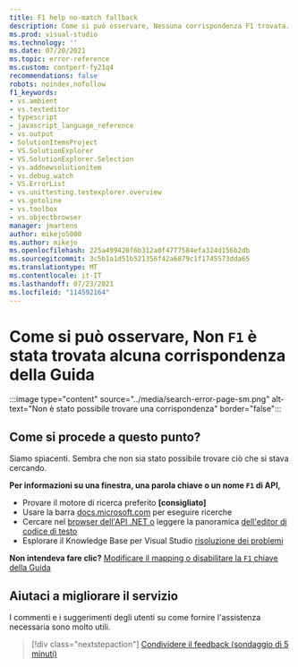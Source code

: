 ```yaml
---
title: F1 help no-match fallback
description: Come si può osservare, Nessuna corrispondenza F1 trovata.
ms.prod: visual-studio
ms.technology: ''
ms.date: 07/20/2021
ms.topic: error-reference
ms.custom: contperf-fy21q4
recommendations: false
robots: noindex,nofollow
f1_keywords:
- vs.ambient
- vs.texteditor
- typescript
- javascript_language_reference
- vs.output
- SolutionItemsProject
- VS.SolutionExplorer
- VS.SolutionExplorer.Selection
- vs.addnewsolutionitem
- vs.debug.watch
- VS.ErrorList
- vs.unittesting.testexplorer.overview
- vs.gotoline
- vs.toolbox
- vs.objectbrowser
manager: jmartens
author: mikejo5000
ms.author: mikejo
ms.openlocfilehash: 225a499420f6b312a0f4777584efa324d156b2db
ms.sourcegitcommit: 3c5b1a1d51b521356f42a6879c1f1745573dda65
ms.translationtype: MT
ms.contentlocale: it-IT
ms.lasthandoff: 07/23/2021
ms.locfileid: "114592164"
---
```

# <a name="oops-no-f1-help-match-was-found"></a>Come si può osservare, Non `F1` è stata trovata alcuna corrispondenza della Guida

:::image type="content" source="../media/search-error-page-sm.png" alt-text="Non è stato possibile trovare una corrispondenza" border="false":::

## <a name="now-what"></a>Come si procede a questo punto?

Siamo spiacenti. Sembra che non sia stato possibile trovare ciò che si stava cercando. 

**Per informazioni su una finestra, una parola chiave o un nome `F1` di API,**
- Provare il motore di ricerca preferito **[consigliato]**
- Usare la barra [docs.microsoft.com](/) per eseguire ricerche 
- Cercare nel [browser dell'API .NET o](/dotnet/api/) leggere la panoramica [dell'editor di codice di testo](../../ide/writing-code-in-the-code-and-text-editor.md)
- Esplorare il Knowledge Base per Visual Studio [risoluzione dei problemi](/troubleshoot/visualstudio/welcome-visual-studio/)


**Non intendeva fare clic?** [Modificare il mapping o disabilitare la `F1` chiave della Guida](../not-in-toc/change-f1-help-key.md)


## <a name="help-us-serve-you-better"></a>Aiutaci a migliorare il servizio

I commenti e i suggerimenti degli utenti su come fornire l'assistenza necessaria sono molto utili.

> [!div class="nextstepaction"]
> [Condividere il feedback (sondaggio di 5 minuti)](https://www.surveymonkey.com/r/F1_Help_Visual_Studio)
